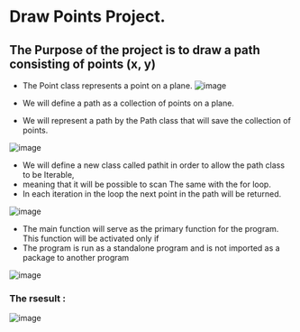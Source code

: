# Draw Points Project. 

## The Purpose of the project is to draw a path consisting of points (x, y)


* The Point class represents a point on a plane.
![image](https://user-images.githubusercontent.com/72446237/147344474-59195772-8343-4e77-b197-5ce90a263c32.png)

* We will define a path as a collection of points on a plane. 
* We will represent a path by the Path class that will save the collection of points.

![image](https://user-images.githubusercontent.com/72446237/147344438-abf42684-0752-4b26-8fa0-47c11466e7e6.png)

* We will define a new class called pathit  in order to allow the path class to be Iterable,
* meaning that it will be possible to scan The same with the for loop. 
* In each iteration in the loop the next point in the path will be returned.

![image](https://user-images.githubusercontent.com/72446237/147345347-0d0a34aa-6b7f-4a85-8ff2-7cbbd2e97602.png)

* The main function will serve as the primary function for the program. This function will be activated only if
* The program is run as a standalone program and is not imported as a package to another program

![image](https://user-images.githubusercontent.com/72446237/147345459-39443389-61de-4551-a87d-e8d8f75da31e.png)

### The rsesult :

![image](https://user-images.githubusercontent.com/72446237/147345280-a39da4a5-a598-4b93-8017-8e443ecb3e0b.png)
